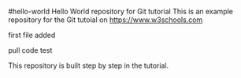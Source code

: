 #hello-world
Hello World repository for Git tutorial
This is an example repository for the Git tutoial on https://www.w3schools.com

first file added

pull code test

This repository is built step by step in the tutorial.
